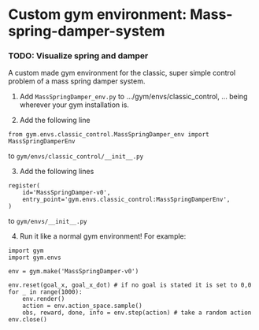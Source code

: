 # Custom gym environment: Mass-spring-damper-system
### TODO: Visualize spring and damper

A custom made gym environment for the classic, super simple control problem of a mass spring damper system. 



1. Add `MassSpringDamper_env.py` to .../gym/envs/classic_control, ... being wherever your gym installation is.

2. Add the following line
```
from gym.envs.classic_control.MassSpringDamper_env import MassSpringDamperEnv
```
to `gym/envs/classic_control/__init__.py`

3. Add the following lines
```
register(
    id='MassSpringDamper-v0',
    entry_point='gym.envs.classic_control:MassSpringDamperEnv',
)
```

to `gym/envs/__init__.py`

4. Run it like a normal gym environment! For example:
```
import gym
import gym.envs

env = gym.make('MassSpringDamper-v0')

env.reset(goal_x, goal_x_dot) # if no goal is stated it is set to 0,0
for _ in range(1000):
    env.render()
    action = env.action_space.sample()
    obs, reward, done, info = env.step(action) # take a random action
env.close()
```


